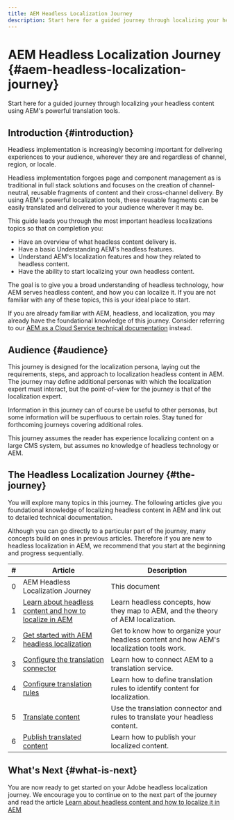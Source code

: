 ```yaml
---
title: AEM Headless Localization Journey
description: Start here for a guided journey through localizing your headless content using AEM's powerful translation tools.
---
```

# AEM Headless Localization Journey {#aem-headless-localization-journey}

Start here for a guided journey through localizing your headless content using AEM's powerful translation tools.

## Introduction {#introduction}

Headless implementation is increasingly becoming important for delivering experiences to your audience, wherever they are and regardless of channel, region, or locale.

Headless implementation forgoes page and component management as is traditional in full stack solutions and focuses on the creation of channel-neutral, reusable fragments of content and their cross-channel delivery. By using AEM's powerful localization tools, these reusable fragments can be easily translated and delivered to your audience wherever it may be.

This guide leads you through the most important headless localizations topics so that on completion you:

* Have an overview of what headless content delivery is.
* Have a basic Understanding AEM's headless features.
* Understand AEM's localization features and how they related to headless content.
* Have the ability to start localizing your own headless content.

The goal is to give you a broad understanding of headless technology, how AEM serves headless content, and how you can localize it. If you are not familiar with any of these topics, this is your ideal place to start.

If you are already familiar with AEM, headless, and localization, you may already have the foundational knowledge of this journey. Consider referring to our [AEM as a Cloud Service technical documentation](https://experienceleague.adobe.com/docs/experience-manager-cloud-service.html) instead.

## Audience {#audience}

This journey is designed for the localization persona, laying out the requirements, steps, and approach to localization headless content in AEM. The journey may define additional personas with which the localization expert must interact, but the point-of-view for the journey is that of the localization expert.

Information in this journey can of course be useful to other personas, but some information will be superfluous to certain roles. Stay tuned for forthcoming journeys covering additional roles.

This journey assumes the reader has experience localizing content on a large CMS system, but assumes no knowledge of headless technology or AEM.

## The Headless Localization Journey {#the-journey}

You will explore many topics in this journey. The following articles give you foundational knowledge of localizing headless content in AEM and link out to detailed technical documentation.

Although you can go directly to a particular part of the journey, many concepts build on ones in previous articles. Therefore if you are new to headless localization in AEM, we recommend that you start at the beginning and progress sequentially.

|#|Article|Description|
|---|---|---|
|0|AEM Headless Localization Journey|This document|
|1|[Learn about headless content and how to localize in AEM](learn-about.md)|Learn headless concepts, how they map to AEM, and the theory of AEM localization.|
|2|[Get started with AEM headless localization](getting-started.md)|Get to know how to organize your headless content and how AEM's localization tools work.|
|3|[Configure the translation connector](configure-connector.md)|Learn how to connect AEM to a translation service.|
|4|[Configure translation rules](translation-rules.md)|Learn how to define translation rules to identify content for localization.|
|5|[Translate content](translate-content.md)|Use the translation connector and rules to translate your headless content.|
|6|[Publish translated content](publish-content.md)|Learn how to publish your localized content.|

## What's Next {#what-is-next}

You are now ready to get started on your Adobe headless localization journey. We encourage you to continue on to the next part of the journey and read the article [Learn about headless content and how to localize it in AEM](learn-about.md)

